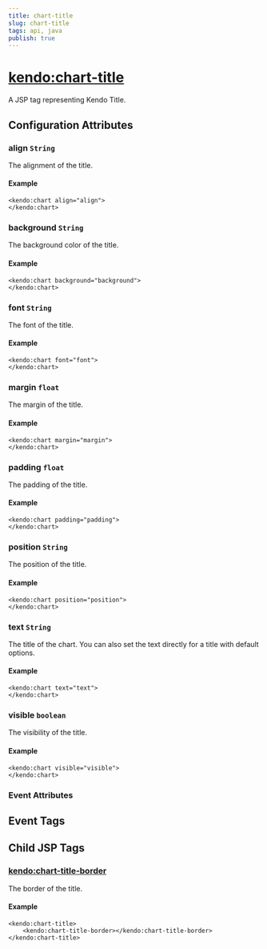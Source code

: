 ```yaml
---
title: chart-title
slug: chart-title
tags: api, java
publish: true
---
```


# <kendo:chart-title>
A JSP tag representing Kendo Title.

## Configuration Attributes


### align `String`

The alignment of the title.

#### Example
    <kendo:chart align="align">
    </kendo:chart>



### background `String`

The background color of the title.

#### Example
    <kendo:chart background="background">
    </kendo:chart>



### font `String`

The font of the title.

#### Example
    <kendo:chart font="font">
    </kendo:chart>



### margin `float`

The margin of the title.

#### Example
    <kendo:chart margin="margin">
    </kendo:chart>



### padding `float`

The padding of the title.

#### Example
    <kendo:chart padding="padding">
    </kendo:chart>



### position `String`

The position of the title.

#### Example
    <kendo:chart position="position">
    </kendo:chart>



### text `String`

The title of the chart. You can also set the text directly for a title with default options.

#### Example
    <kendo:chart text="text">
    </kendo:chart>



### visible `boolean`

The visibility of the title.

#### Example
    <kendo:chart visible="visible">
    </kendo:chart>



### Event Attributes

## Event Tags
 

## Child JSP Tags

### [<kendo:chart-title-border>](/api/wrappers/jsp/chart/title-border)

The border of the title.

#### Example

    <kendo:chart-title>
        <kendo:chart-title-border></kendo:chart-title-border>
    </kendo:chart-title>
 
